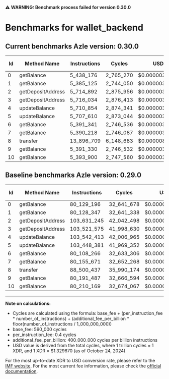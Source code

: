 ⚠️ **WARNING: Benchmark process failed for version 0.30.0**

# Benchmarks for wallet_backend

## Current benchmarks Azle version: 0.30.0

| Id  | Method Name       | Instructions | Cycles    | USD           | USD/Million Calls | Change                                 |
| --- | ----------------- | ------------ | --------- | ------------- | ----------------- | -------------------------------------- |
| 0   | getBalance        | 5_438_176    | 2_765_270 | $0.0000036769 | $3.67             | <font color="green">-74_691_020</font> |
| 1   | getBalance        | 5_385_125    | 2_744_050 | $0.0000036487 | $3.64             | <font color="green">-74_743_222</font> |
| 2   | getDepositAddress | 5_714_892    | 2_875_956 | $0.0000038241 | $3.82             | <font color="green">-97_916_353</font> |
| 3   | getDepositAddress | 5_716_034    | 2_876_413 | $0.0000038247 | $3.82             | <font color="green">-97_805_541</font> |
| 4   | updateBalance     | 5_710_854    | 2_874_341 | $0.0000038219 | $3.82             | <font color="green">-97_831_559</font> |
| 5   | updateBalance     | 5_707_610    | 2_873_044 | $0.0000038202 | $3.82             | <font color="green">-97_740_771</font> |
| 6   | getBalance        | 5_391_341    | 2_746_536 | $0.0000036520 | $3.65             | <font color="green">-74_716_925</font> |
| 7   | getBalance        | 5_390_218    | 2_746_087 | $0.0000036514 | $3.65             | <font color="green">-74_765_453</font> |
| 8   | transfer          | 13_896_709   | 6_148_683 | $0.0000081757 | $8.17             | <font color="green">-74_603_728</font> |
| 9   | getBalance        | 5_391_330    | 2_746_532 | $0.0000036520 | $3.65             | <font color="green">-74_800_157</font> |
| 10  | getBalance        | 5_393_900    | 2_747_560 | $0.0000036533 | $3.65             | <font color="green">-74_816_269</font> |

## Baseline benchmarks Azle version: 0.29.0

| Id  | Method Name       | Instructions | Cycles     | USD           | USD/Million Calls |
| --- | ----------------- | ------------ | ---------- | ------------- | ----------------- |
| 0   | getBalance        | 80_129_196   | 32_641_678 | $0.0000434027 | $43.40            |
| 1   | getBalance        | 80_128_347   | 32_641_338 | $0.0000434022 | $43.40            |
| 2   | getDepositAddress | 103_631_245  | 42_042_498 | $0.0000559026 | $55.90            |
| 3   | getDepositAddress | 103_521_575  | 41_998_630 | $0.0000558443 | $55.84            |
| 4   | updateBalance     | 103_542_413  | 42_006_965 | $0.0000558554 | $55.85            |
| 5   | updateBalance     | 103_448_381  | 41_969_352 | $0.0000558054 | $55.80            |
| 6   | getBalance        | 80_108_266   | 32_633_306 | $0.0000433915 | $43.39            |
| 7   | getBalance        | 80_155_671   | 32_652_268 | $0.0000434167 | $43.41            |
| 8   | transfer          | 88_500_437   | 35_990_174 | $0.0000478551 | $47.85            |
| 9   | getBalance        | 80_191_487   | 32_666_594 | $0.0000434358 | $43.43            |
| 10  | getBalance        | 80_210_169   | 32_674_067 | $0.0000434457 | $43.44            |

---

**Note on calculations:**

- Cycles are calculated using the formula: base_fee + (per_instruction_fee \* number_of_instructions) + (additional_fee_per_billion \* floor(number_of_instructions / 1_000_000_000))
- base_fee: 590_000 cycles
- per_instruction_fee: 0.4 cycles
- additional_fee_per_billion: 400_000_000 cycles per billion instructions
- USD value is derived from the total cycles, where 1 trillion cycles = 1 XDR, and 1 XDR = $1.329670 (as of October 24, 2024)

For the most up-to-date XDR to USD conversion rate, please refer to the [IMF website](https://www.imf.org/external/np/fin/data/rms_sdrv.aspx).
For the most current fee information, please check the [official documentation](https://internetcomputer.org/docs/current/developer-docs/gas-cost#execution).

